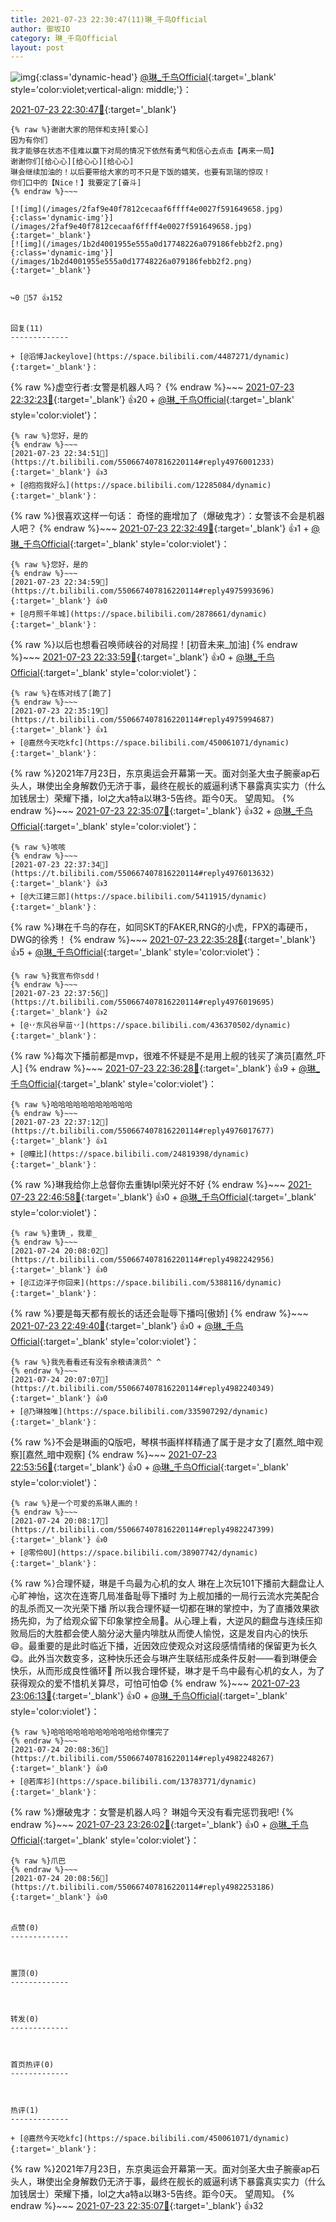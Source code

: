 ```yaml
---
title: 2021-07-23 22:30:47(11)琳_千鸟Official
author: 御坂IO
category: 琳_千鸟Official
layout: post
---
```


![img](/images/c0a88f85ebd0d056f37b114e0748e69556c8b488.jpg){:class='dynamic-head'}
[@琳_千鸟Official](https://space.bilibili.com/1620923329/dynamic){:target='_blank' style='color:violet;vertical-align: middle;'}：

[2021-07-23 22:30:47🔗](https://t.bilibili.com/550667407816220114){:target='_blank'}

~~~
{% raw %}谢谢大家的陪伴和支持[爱心]
因为有你们
我才能够在状态不佳难以赢下对局的情况下依然有勇气和信心去点击【再来一局】
谢谢你们[给心心][给心心][给心心]
琳会继续加油的！以后要带给大家的可不只是下饭的嬉笑，也要有凯瑞的惊叹！
你们口中的【Nice！】我要定了[奋斗]
{% endraw %}~~~

[![img](/images/2faf9e40f7812cecaaf6ffff4e0027f591649658.jpg){:class='dynamic-img'}](/images/2faf9e40f7812cecaaf6ffff4e0027f591649658.jpg){:target='_blank'}
[![img](/images/1b2d4001955e555a0d17748226a079186febb2f2.png){:class='dynamic-img'}](/images/1b2d4001955e555a0d17748226a079186febb2f2.png){:target='_blank'}


↪️0 💬57 👍152


回复(11)
-------------

+ [@滔博Jackeylove](https://space.bilibili.com/4487271/dynamic){:target='_blank'}：
~~~
{% raw %}虚空行者:女警是机器人吗？
{% endraw %}~~~
[2021-07-23 22:32:23🔗](https://t.bilibili.com/550667407816220114#reply4975981026){:target='_blank'} 👍20
    + [@琳_千鸟Official](https://space.bilibili.com/1620923329/dynamic){:target='_blank' style='color:violet'}：
~~~
{% raw %}您好，是的
{% endraw %}~~~
[2021-07-23 22:34:51🔗](https://t.bilibili.com/550667407816220114#reply4976001233){:target='_blank'} 👍3
+ [@抱抱我好么](https://space.bilibili.com/12285084/dynamic){:target='_blank'}：
~~~
{% raw %}很喜欢这样一句话：
奇怪的鹿增加了（爆破鬼才）：女警该不会是机器人吧？
{% endraw %}~~~
[2021-07-23 22:32:49🔗](https://t.bilibili.com/550667407816220114#reply4975985644){:target='_blank'} 👍1
    + [@琳_千鸟Official](https://space.bilibili.com/1620923329/dynamic){:target='_blank' style='color:violet'}：
~~~
{% raw %}您好，是的
{% endraw %}~~~
[2021-07-23 22:34:59🔗](https://t.bilibili.com/550667407816220114#reply4975993696){:target='_blank'} 👍0
+ [@月照千年城](https://space.bilibili.com/2878661/dynamic){:target='_blank'}：
~~~
{% raw %}以后也想看召唤师峡谷的对局捏！[初音未来_加油]
{% endraw %}~~~
[2021-07-23 22:33:59🔗](https://t.bilibili.com/550667407816220114#reply4975988829){:target='_blank'} 👍0
    + [@琳_千鸟Official](https://space.bilibili.com/1620923329/dynamic){:target='_blank' style='color:violet'}：
~~~
{% raw %}在练对线了[跪了]
{% endraw %}~~~
[2021-07-23 22:35:19🔗](https://t.bilibili.com/550667407816220114#reply4975994687){:target='_blank'} 👍1
+ [@嘉然今天吃kfc](https://space.bilibili.com/450061071/dynamic){:target='_blank'}：
~~~
{% raw %}2021年7月23日，东京奥运会开幕第一天。面对剑圣大虫子腕豪ap石头人，琳使出全身解数仍无济于事，最终在舰长的威逼利诱下暴露真实实力（什么加钱居士）荣耀下播，lol之大a特a以琳3-5告终。距今0天。
望周知。
{% endraw %}~~~
[2021-07-23 22:35:07🔗](https://t.bilibili.com/550667407816220114#reply4975994080){:target='_blank'} 👍32
    + [@琳_千鸟Official](https://space.bilibili.com/1620923329/dynamic){:target='_blank' style='color:violet'}：
~~~
{% raw %}咳咳
{% endraw %}~~~
[2021-07-23 22:37:34🔗](https://t.bilibili.com/550667407816220114#reply4976013632){:target='_blank'} 👍3
+ [@大江建三郎](https://space.bilibili.com/5411915/dynamic){:target='_blank'}：
~~~
{% raw %}琳在千鸟的存在，如同SKT的FAKER,RNG的小虎，FPX的毒硬币，DWG的徐秀！
{% endraw %}~~~
[2021-07-23 22:35:28🔗](https://t.bilibili.com/550667407816220114#reply4975998482){:target='_blank'} 👍5
    + [@琳_千鸟Official](https://space.bilibili.com/1620923329/dynamic){:target='_blank' style='color:violet'}：
~~~
{% raw %}我宣布你sdd！
{% endraw %}~~~
[2021-07-23 22:37:56🔗](https://t.bilibili.com/550667407816220114#reply4976019695){:target='_blank'} 👍2
+ [@丷东风谷早苗丷](https://space.bilibili.com/436370502/dynamic){:target='_blank'}：
~~~
{% raw %}每次下播前都是mvp，很难不怀疑是不是用上舰的钱买了演员[嘉然_吓人]
{% endraw %}~~~
[2021-07-23 22:36:28🔗](https://t.bilibili.com/550667407816220114#reply4976008088){:target='_blank'} 👍9
    + [@琳_千鸟Official](https://space.bilibili.com/1620923329/dynamic){:target='_blank' style='color:violet'}：
~~~
{% raw %}哈哈哈哈哈哈哈哈哈哈哈
{% endraw %}~~~
[2021-07-23 22:37:12🔗](https://t.bilibili.com/550667407816220114#reply4976017677){:target='_blank'} 👍1
+ [@瞳比](https://space.bilibili.com/24819398/dynamic){:target='_blank'}：
~~~
{% raw %}琳我给你上总督你去重铸lpl荣光好不好
{% endraw %}~~~
[2021-07-23 22:46:58🔗](https://t.bilibili.com/550667407816220114#reply4976089448){:target='_blank'} 👍0
    + [@琳_千鸟Official](https://space.bilibili.com/1620923329/dynamic){:target='_blank' style='color:violet'}：
~~~
{% raw %}重铸_，我辈_
{% endraw %}~~~
[2021-07-24 20:08:02🔗](https://t.bilibili.com/550667407816220114#reply4982242956){:target='_blank'} 👍0
+ [@江边洋子你回来](https://space.bilibili.com/5388116/dynamic){:target='_blank'}：
~~~
{% raw %}要是每天都有舰长的话还会耻辱下播吗[傲娇]
{% endraw %}~~~
[2021-07-23 22:49:40🔗](https://t.bilibili.com/550667407816220114#reply4976113231){:target='_blank'} 👍0
    + [@琳_千鸟Official](https://space.bilibili.com/1620923329/dynamic){:target='_blank' style='color:violet'}：
~~~
{% raw %}我先看看还有没有余粮请演员^ ^
{% endraw %}~~~
[2021-07-24 20:07:07🔗](https://t.bilibili.com/550667407816220114#reply4982240349){:target='_blank'} 👍0
+ [@乃琳独唯](https://space.bilibili.com/335907292/dynamic){:target='_blank'}：
~~~
{% raw %}不会是琳画的Q版吧，琴棋书画样样精通了属于是才女了[嘉然_暗中观察][嘉然_暗中观察]
{% endraw %}~~~
[2021-07-23 22:53:56🔗](https://t.bilibili.com/550667407816220114#reply4976153455){:target='_blank'} 👍0
    + [@琳_千鸟Official](https://space.bilibili.com/1620923329/dynamic){:target='_blank' style='color:violet'}：
~~~
{% raw %}是一个可爱的系琳人画的！
{% endraw %}~~~
[2021-07-24 20:08:17🔗](https://t.bilibili.com/550667407816220114#reply4982247399){:target='_blank'} 👍0
+ [@零伶0U](https://space.bilibili.com/38907742/dynamic){:target='_blank'}：
~~~
{% raw %}合理怀疑，琳是千鸟最为心机的女人
琳在上次玩101下播前大翻盘让人心旷神怡，这次在连寄几局准备耻辱下播时 为上舰加播的一局行云流水完美配合的乱杀而又一次光荣下播
所以我合理怀疑一切都在琳的掌控中，为了直播效果欲扬先抑，为了给观众留下印象掌控全局😤。从心理上看，大逆风的翻盘与连续压抑败局后的大胜都会使人脑分泌大量内啡肽从而使人愉悦，这是发自内心的快乐😄。最重要的是此时临近下播，近因效应使观众对这段感情情绪的保留更为长久😋。此外当次数变多，这种快乐还会与琳产生联结形成条件反射——看到琳便会快乐，从而形成良性循环🤔
所以我合理怀疑，琳才是千鸟中最有心机的女人，为了获得观众的爱不惜机关算尽，可怕可怕😨
{% endraw %}~~~
[2021-07-23 23:06:13🔗](https://t.bilibili.com/550667407816220114#reply4976253042){:target='_blank'} 👍0
    + [@琳_千鸟Official](https://space.bilibili.com/1620923329/dynamic){:target='_blank' style='color:violet'}：
~~~
{% raw %}哈哈哈哈哈哈哈哈哈哈哈给你懂完了
{% endraw %}~~~
[2021-07-24 20:08:36🔗](https://t.bilibili.com/550667407816220114#reply4982248267){:target='_blank'} 👍0
+ [@若库衫](https://space.bilibili.com/13783771/dynamic){:target='_blank'}：
~~~
{% raw %}爆破鬼才：女警是机器人吗？ 
琳姐今天没有看完惩罚我吧!
{% endraw %}~~~
[2021-07-23 23:26:02🔗](https://t.bilibili.com/550667407816220114#reply4976412094){:target='_blank'} 👍0
    + [@琳_千鸟Official](https://space.bilibili.com/1620923329/dynamic){:target='_blank' style='color:violet'}：
~~~
{% raw %}爪巴
{% endraw %}~~~
[2021-07-24 20:08:56🔗](https://t.bilibili.com/550667407816220114#reply4982253186){:target='_blank'} 👍0


点赞(0)
-------------



置顶(0)
-------------



转发(0)
-------------



首页热评(0)
-------------



热评(1)
-------------

+ [@嘉然今天吃kfc](https://space.bilibili.com/450061071/dynamic){:target='_blank'}：
~~~
{% raw %}2021年7月23日，东京奥运会开幕第一天。面对剑圣大虫子腕豪ap石头人，琳使出全身解数仍无济于事，最终在舰长的威逼利诱下暴露真实实力（什么加钱居士）荣耀下播，lol之大a特a以琳3-5告终。距今0天。
望周知。
{% endraw %}~~~
[2021-07-23 22:35:07🔗](https://t.bilibili.com/550667407816220114#reply4975994080){:target='_blank'} 👍32


